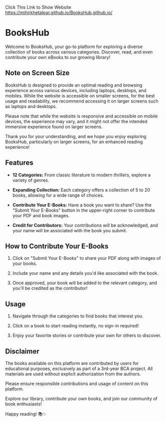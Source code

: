 Click This Link to Show Website
https://mihirkhetalpar.github.io/BooksHub.github.io/

# BooksHub

Welcome to BooksHub, your go-to platform for exploring a diverse collection of books across various categories. Discover, read, and even contribute your own eBooks to our growing library!

## Note on Screen Size

BooksHub is designed to provide an optimal reading and browsing experience across various devices, including laptops, desktops, and mobiles. While the website is accessible on smaller screens, for the best usage and readability, we recommend accessing it on larger screens such as laptops and desktops.

Please note that while the website is responsive and accessible on mobile devices, the experience may vary, and it might not offer the intended immersive experience found on larger screens.

Thank you for your understanding, and we hope you enjoy exploring BooksHub, particularly on larger screens, for an enhanced reading experience!

## Features

- **12 Categories:** From classic literature to modern thrillers, explore a variety of genres.

- **Expanding Collection:** Each category offers a collection of 5 to 20 books, allowing for a wide range of choices.

- **Contribute Your E-Books:** Have a book you want to share? Use the "Submit Your E-Books" button in the upper-right corner to contribute your PDF and book images.

- **Credit for Contributors:** Your contributions will be acknowledged, and your name will be associated with the book you submit.

## How to Contribute Your E-Books

1. Click on "Submit Your E-Books" to share your PDF along with images of your books.

2. Include your name and any details you'd like associated with the book.

3. Once approved, your book will be added to the relevant category, and you'll be credited as the contributor!

## Usage

1. Navigate through the categories to find books that interest you.

2. Click on a book to start reading instantly, no sign-in required!

3. Enjoy your favorite stories or contribute your own for others to discover.

## Disclaimer

The books available on this platform are contributed by users for educational purposes, exclusively as part of a 3rd-year BCA project. All materials are used without explicit authorization from the authors.

Please ensure responsible contributions and usage of content on this platform.

Explore our library, contribute your own books, and join our community of book enthusiasts!

Happy reading! 📚✨
